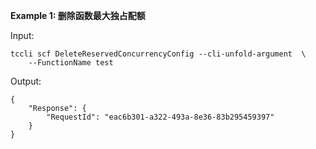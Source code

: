 **Example 1: 删除函数最大独占配额**



Input: 

```
tccli scf DeleteReservedConcurrencyConfig --cli-unfold-argument  \
    --FunctionName test
```

Output: 
```
{
    "Response": {
        "RequestId": "eac6b301-a322-493a-8e36-83b295459397"
    }
}
```

